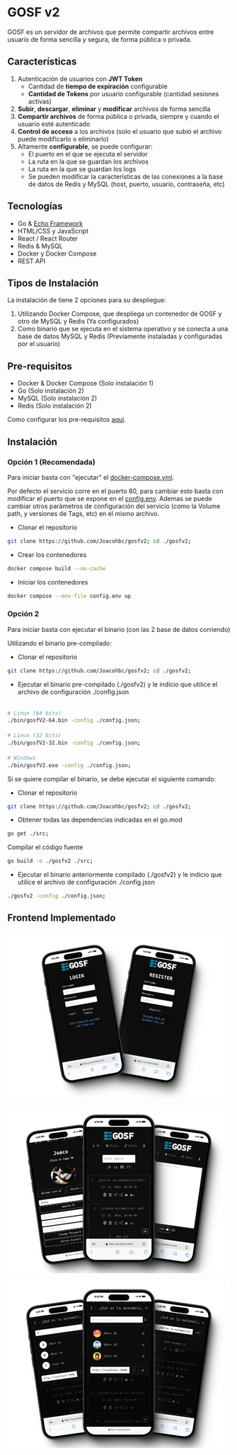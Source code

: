 # GOSF v2

GOSF es un servidor de archivos que permite compartir archivos entre usuario de forma sencilla y segura, de forma pública o privada.

## Características

1. Autenticación de usuarios con **JWT Token**
    - Cantidad de **tiempo de expiración** configurable
    - **Cantidad de Tokens** por usuario configurable (cantidad sesiones activas)
2. **Subir**, **descargar**, **eliminar** y **modificar** archivos de forma sencilla
3. **Compartir archivos** de forma pública o privada, siempre y cuando el usuario esté autenticado  
4. **Control de acceso** a los archivos (solo el usuario que subió el archivo puede modificarlo o eliminarlo)
5. Altamente **configurable**, se puede configurar:
    - El puerto en el que se ejecuta el servidor
    - La ruta en la que se guardan los archivos
    - La ruta en la que se guardan los logs
    - Se pueden modificar la características de las conexiones a la base de datos de Redis y MySQL (host, puerto, usuario, contraseña, etc)

## Tecnologías

- Go & [Echo Framework](https://echo.labstack.com/guide/)
- HTML/CSS y JavaScript
- React / React Router
- Redis & MySQL
- Docker y Docker Compose
- REST API

## Tipos de Instalación

La instalación de tiene 2 opciones para su despliegue:

1. Utilizando Docker Compose, que despliega un contenedor de GOSF y otro de MySQL y Redis (Ya configurados)
2. Como binario que se ejecuta en el sistema operativo y se conecta a una base de datos MySQL y Redis (Previamente instaladas y configuradas por el usuario)

## Pre-requisitos

- Docker & Docker Compose (Solo instalación 1)
- Go (Solo instalación 2)
- MySQL (Solo instalación 2)
- Redis (Solo instalación 2)

Como configurar los pre-requisitos [aquí](./readme/Prerequisites.md).

## Instalación

### Opción 1 (Recomendada)

Para iniciar basta con "ejecutar" el [docker-compose.yml](./docker-compose.yml).

Por defecto el servicio corre en el puerto 80, para cambiar esto basta con modificar el puerto que se expone en el [config.env](./config.env). Ademas se puede cambiar otros parámetros de configuración del servicio (como la Volume path, y versiones de Tags, etc) en el mismo archivo.

- Clonar el repositorio

```bash
git clone https://github.com/Joacohbc/gosfv2; cd ./gosfv2;
```

- Crear los contenedores

```bash
docker compose build --no-cache
```

- Iniciar los contenedores

```bash
docker compose --env-file config.env up
```

### Opción 2

Para iniciar basta con ejecutar el binario (con las 2 base de datos corriendo)

Utilizando el binario pre-compilado:

- Clonar el repositorio

```bash
git clone https://github.com/Joacohbc/gosfv2; cd ./gosfv2;
```

- Ejecutar el binario pre-compilado (./gosfv2) y le indicio que utilice el archivo de configuración ./config.json

```bash

# Linux (64 bits)
./bin/gosfV2-64.bin -config ./config.json;

# Linux (32 bits)
./bin/gosfV2-32.bin -config ./config.json;

# Windows
./bin/gosfV2.exe -config ./config.json;
```

Si se quiere compilar el binario, se debe ejecutar el siguiente comando:

- Clonar el repositorio

```bash
git clone https://github.com/Joacohbc/gosfv2; cd ./gosfv2;
```

- Obtener todas las dependencias indicadas en el go.mod

```bash
go get ./src;
```

Compilar el código fuente

```bash
go build -o ./gosfv2 ./src;
```

- Ejecutar el binario anteriormente compilado (./gosfv2) y le indicio que utilice el archivo de configuración ./config.json

```bash
./gosfv2 -config ./config.json;
```

## Frontend Implementado

![Login and Register Page](/readme/Login%20and%20Register.png)

![User, Home, Notes](/readme//Main%20Pages.png)

![Share Overlay](/readme/Share%20Overlay.png)
